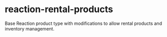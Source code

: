 # reaction-rental-products
Base Reaction product type with modifications to allow rental products and inventory management.
